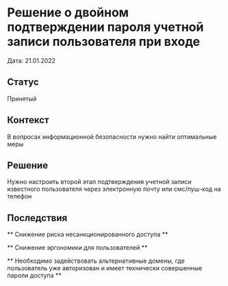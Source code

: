 #  Решение о двойном подтверждении пароля учетной записи пользователя при входе

Дата: 21.01.2022

##  Статус

Принятый

##  Контекст

В вопросах информационной безопасности нужно найти оптимальные меры

##  Решение

Нужно настроить второй этап подтверждения учетной записи известного пользователя через электронную почту или смс/пуш-код на телефон

##  Последствия


** Снижение риска несанкционированного доступа ** 

** Снижение эргономики для пользователей ** 

** Необходимо задействовать альтернативные домены, где пользователь уже авторизован и имеет технически совершенные пароли доступа ** 

